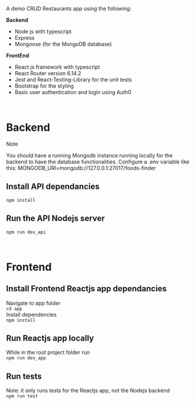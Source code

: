 A demo CRUD Restaurants app using the following:

**Backend**
- Node js with typescript
- Express
- Mongoose (for the MongoDB database)

**FrontEnd**
- React js framework with typescript
- React Router version 6.14.2
- Jest and React-Testing-Library for the unit tests
- Bootstrap for the styling
- Basic user authentication and login using Auth0

<br>

# Backend #

> [!NOTE]
> You should have a running Mongodb instance running locally for the backend to have the database functionalities. Configure a .env variable like this: MONGODB_URI=mongodb://127.0.0.1:27017/foods-finder

## Install API dependancies ##
`npm install`

## Run the API Nodejs server ##
`npm run dev_api`

<br>

# Frontend #

## Install Frontend Reactjs app dependancies ##
Navigate to app folder <br>
`cd app` <br>
Install dependencies <br>
`npm install`

## Run Reactjs app locally ##
While in the root project folder run <br>
`npm run dev_app`

## Run tests
Note: it only runs tests for the Reactjs app, not the Nodejs backend <br>
`npm run test`
